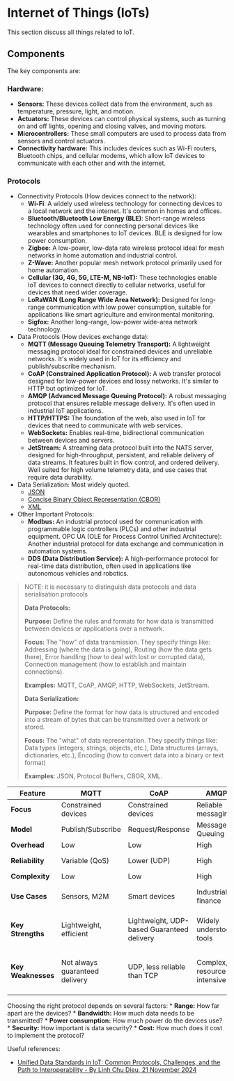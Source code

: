 # Internet of Things (IoTs)

This section discuss all things related to IoT.

## Components

The key components are:

### Hardware:
* **Sensors:** These devices collect data from the environment, such as temperature, pressure, light, and motion.
* **Actuators:** These devices can control physical systems, such as turning on and off lights, opening and closing valves, and moving motors.
* **Microcontrollers:** These small computers are used to process data from sensors and control actuators.
* **Connectivity hardware:** This includes devices such as Wi-Fi routers, Bluetooth chips, and cellular modems, which allow IoT devices to communicate with each other and with the internet.

### Protocols
* Connectivity Protocols (How devices connect to the network):
    * **Wi-Fi**: A widely used wireless technology for connecting devices to a local network and the internet. It's common in homes and offices.
    * **Bluetooth/Bluetooth Low Energy (BLE)**: Short-range wireless technology often used for connecting personal devices like wearables and smartphones to IoT devices. BLE is designed for low power consumption.
    * **Zigbee:** A low-power, low-data rate wireless protocol ideal for mesh networks in home automation and industrial control.
    * **Z-Wave:** Another popular mesh network protocol primarily used for home automation.
    * **Cellular (3G, 4G, 5G, LTE-M, NB-IoT):** These technologies enable IoT devices to connect directly to cellular networks, useful for devices that need wider coverage.
    * **LoRaWAN (Long Range Wide Area Network):** Designed for long-range communication with low power consumption, suitable for applications like smart agriculture and environmental monitoring.
    * **Sigfox:** Another long-range, low-power wide-area network technology.
* Data Protocols (How devices exchange data):
    * **MQTT (Message Queuing Telemetry Transport):** A lightweight messaging protocol ideal for constrained devices and unreliable networks. It's widely used in IoT for its efficiency and publish/subscribe mechanism.
    * **CoAP (Constrained Application Protocol):** A web transfer protocol designed for low-power devices and lossy networks. It's similar to HTTP but optimized for IoT.
    * **AMQP (Advanced Message Queuing Protocol):** A robust messaging protocol that ensures reliable message delivery. It's often used in industrial IoT applications.
    * **HTTP/HTTPS:** The foundation of the web, also used in IoT for devices that need to communicate with web services.
    * **WebSockets:** Enables real-time, bidirectional communication between devices and servers.
    * **JetStream:** A streaming data protocol built into the NATS server, designed for high-throughput, persistent, and reliable delivery of data streams. It features built in flow control, and ordered delivery. Well suited for high volume telemetry data, and use cases that require data durability.
* Data Serialization: Most widely quoted.
    * [JSON](https://www.json.org/json-en.html)
    * [Concise Binary Object Representation (CBOR)](https://cbor.io/)
    * [XML](https://www.w3.org/TR/xml/)
* Other Important Protocols:
    * **Modbus:** An industrial protocol used for communication with programmable logic controllers (PLCs) and other industrial equipment.
    OPC UA (OLE for Process Control Unified Architecture): Another industrial protocol for data exchange and communication in automation systems.
    * **DDS (Data Distribution Service):** A high-performance protocol for real-time data distribution, often used in applications like autonomous vehicles and robotics.

> NOTE: it is necessary to distinguish data protocols and data serialisation protocols
>
> **Data Protocols:**
>
> **Purpose:** Define the rules and formats for how data is transmitted between devices or applications over a network.   
>
> **Focus:** The "how" of data transmission. They specify things like: Addressing (where the data is going), Routing (how the data gets there), Error handling (how to deal with lost or corrupted data), Connection management (how to establish and maintain connections).
>
> **Examples:** MQTT, CoAP, AMQP, HTTP, WebSockets, JetStream.
>
> **Data Serialization:**
>
> **Purpose:** Define the format for how data is structured and encoded into a stream of bytes that can be transmitted over a network or stored.   
>
> **Focus:** The "what" of data representation. They specify things like: Data types (integers, strings, objects, etc.), Data structures (arrays, dictionaries, etc.), Encoding (how to convert data into a binary or text format)   
>
> **Examples**: JSON, Protocol Buffers, CBOR, XML.

| Feature | MQTT | CoAP | AMQP | HTTP/HTTPS | WebSockets |JetStream |
|---|---|---|---|---|---|---|
| **Focus** | Constrained devices | Constrained devices | Reliable messaging | Web interaction | Real-time comms | Streaming data |
| **Model** | Publish/Subscribe | Request/Response | Message Queuing | Request/Response | Bidirectional | Publish/Subscribe |
| **Overhead** | Low | Low | High | High | Moderate | Moderate |
| **Reliability** | Variable (QoS) | Lower (UDP) | High | Variable (TCP) | Reliable (TCP) | High (Persistence) |
| **Complexity** | Low | Low | High | Moderate | Moderate | Moderate |
| **Use Cases**	| Sensors, M2M | Smart devices | Industrial, finance |	Web-connected devices | Real-time apps | High-volume IoT, telemetry, analytics |
| **Key Strengths** | Lightweight, efficient | Lightweight, UDP-based	Guaranteed delivery | Widely understood, tools | Real-time, bi-directional | High throughput, persistence, flow control |
| **Key Weaknesses** | Not always guaranteed delivery | UDP, less reliable than TCP | Complex, resource intensive |	Resource-intensive | More complex than HTTP for simple data | Requires NATS server |

Choosing the right protocol depends on several factors:
    * **Range:** How far apart are the devices?
    * **Bandwidth:** How much data needs to be transmitted?
    * **Power consumption:** How much power do the devices use?
    * **Security:** How important is data security?
    * **Cost:** How much does it cost to implement the protocol?

Useful references:

* [Unified Data Standards in IoT: Common Protocols, Challenges, and the Path to Interoperability - By Linh Chu Dieu, 21 November 2024](https://smartdev.com/unified-data-standards-in-iot-enabling-interoperability-and-seamless-communication/)